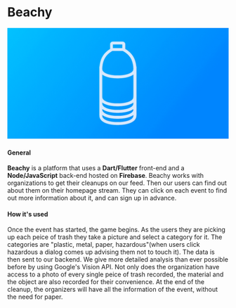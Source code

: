 # Beachy
![Logo](/logos/Banner_upscaled_image_x4.jpg)

#### General
**Beachy** is a platform that uses a **Dart/Flutter** front-end and a **Node/JavaScript** back-end hosted on **Firebase**. Beachy works with organizations to get their cleanups on our feed. Then our users can find out about them on their homepage stream. They can click on each event to find out more information about it, and can sign up in advance.

#### How it's used
Once the event has started, the game begins. As the users they are picking up each peice of trash they take a picture and select a category for it. The categories are "plastic, metal, paper, hazardous"(when users click hazardous a dialog comes up advising them not to touch it). The data is then sent to our backend. We give more detailed analysis than ever possible before by using Google's Vision API. Not only does  the organization have access to a photo of every single peice of trash recorded, the material and the object are also recorded for their convenience. At the end of the cleanup, the organizers will have all the information of the event, without the need for paper.
